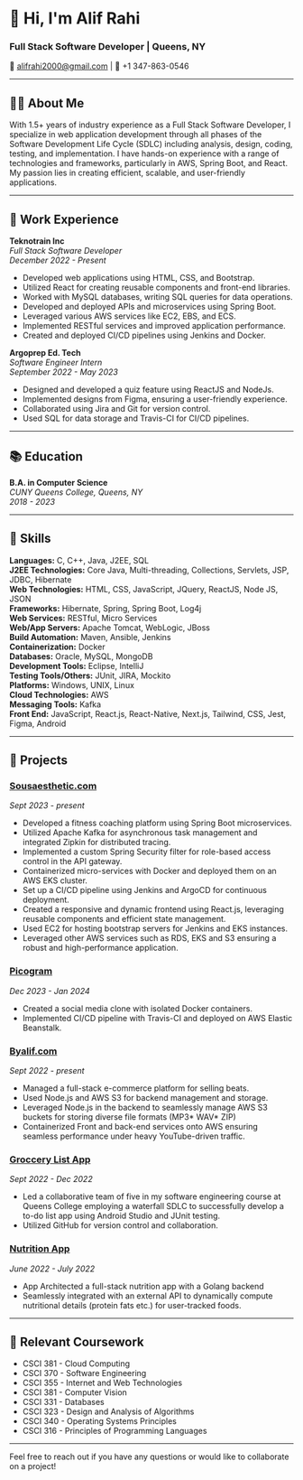 # 👋 Hi, I'm Alif Rahi

### Full Stack Software Developer | Queens, NY

📧 alifrahi2000@gmail.com | 📱 +1 347-863-0546

---

## 🧑‍💻 About Me

With 1.5+ years of industry experience as a Full Stack Software Developer, I specialize in web application development through all phases of the Software Development Life Cycle (SDLC) including analysis, design, coding, testing, and implementation. I have hands-on experience with a range of technologies and frameworks, particularly in AWS, Spring Boot, and React. My passion lies in creating efficient, scalable, and user-friendly applications.

---

## 💼 Work Experience

**Teknotrain Inc**  
_Full Stack Software Developer_  
_December 2022 - Present_

- Developed web applications using HTML, CSS, and Bootstrap.
- Utilized React for creating reusable components and front-end libraries.
- Worked with MySQL databases, writing SQL queries for data operations.
- Developed and deployed APIs and microservices using Spring Boot.
- Leveraged various AWS services like EC2, EBS, and ECS.
- Implemented RESTful services and improved application performance.
- Created and deployed CI/CD pipelines using Jenkins and Docker.

**Argoprep Ed. Tech**  
_Software Engineer Intern_  
_September 2022 - May 2023_

- Designed and developed a quiz feature using ReactJS and NodeJs.
- Implemented designs from Figma, ensuring a user-friendly experience.
- Collaborated using Jira and Git for version control.
- Used SQL for data storage and Travis-CI for CI/CD pipelines.

---

## 📚 Education

**B.A. in Computer Science**  
_CUNY Queens College, Queens, NY_  
_2018 - 2023_

---

## 🔧 Skills

**Languages:** C, C++, Java, J2EE, SQL  
**J2EE Technologies:** Core Java, Multi-threading, Collections, Servlets, JSP, JDBC, Hibernate  
**Web Technologies:** HTML, CSS, JavaScript, JQuery, ReactJS, Node JS, JSON  
**Frameworks:** Hibernate, Spring, Spring Boot, Log4j  
**Web Services:** RESTful, Micro Services  
**Web/App Servers:** Apache Tomcat, WebLogic, JBoss  
**Build Automation:** Maven, Ansible, Jenkins  
**Containerization:** Docker  
**Databases:** Oracle, MySQL, MongoDB  
**Development Tools:** Eclipse, IntelliJ  
**Testing Tools/Others:** JUnit, JIRA, Mockito  
**Platforms:** Windows, UNIX, Linux  
**Cloud Technologies:** AWS  
**Messaging Tools:** Kafka  
**Front End:** JavaScript, React.js, React-Native, Next.js, Tailwind, CSS, Jest, Figma, Android

---

## 🚀 Projects

### **[Sousaesthetic.com](https://main.d354g4xaeaemb9.amplifyapp.com)**

_Sept 2023 - present_

- Developed a fitness coaching platform using Spring Boot microservices.
- Utilized Apache Kafka for asynchronous task management and integrated Zipkin for distributed tracing.
- Implemented a custom Spring Security filter for role-based access control in the API gateway.
- Containerized micro-services with Docker and deployed them on an AWS EKS cluster.
- Set up a CI/CD pipeline using Jenkins and ArgoCD for continuous deployment.
- Created a responsive and dynamic frontend using React.js, leveraging reusable components and efficient state management.
- Used EC2 for hosting bootstrap servers for Jenkins and EKS instances.
- Leveraged other AWS services such as RDS, EKS and S3 ensuring a robust and high-performance application.

### **[Picogram](http://dock-multi-env.eba-whinqjhn.us-east-2.elasticbeanstalk.com)**

_Dec 2023 - Jan 2024_

- Created a social media clone with isolated Docker containers.
- Implemented CI/CD pipeline with Travis-CI and deployed on AWS Elastic Beanstalk.

### **[Byalif.com](https://youtube.com/byalif)**

_Sept 2022 - present_

- Managed a full-stack e-commerce platform for selling beats.
- Used Node.js and AWS S3 for backend management and storage.
- Leveraged Node.js in the backend to seamlessly manage AWS S3 buckets for storing diverse file formats (MP3* WAV* ZIP)
- Containerized Front and back-end services onto AWS ensuring seamless performance under heavy YouTube-driven traffic.

### **[Groccery List App](https://github.com/byalif/370Fall22Sec34Team1/tree/main/GroupProject)**

_Sept 2022 - Dec 2022_

- Led a collaborative team of five in my software engineering course at Queens College employing a waterfall SDLC to successfully develop a to-do list app using Android Studio and JUnit testing.
- Utilized GitHub for version control and collaboration.

### **[Nutrition App](https://github.com/byalif/370Fall22Sec34Team1/tree/main/GroupProject)**

_June 2022 - July 2022_

- App Architected a full-stack nutrition app with a Golang backend
- Seamlessly integrated with an external API to dynamically compute nutritional details (protein fats etc.) for user-tracked foods.

---

## 📘 Relevant Coursework

- CSCI 381 - Cloud Computing
- CSCI 370 - Software Engineering
- CSCI 355 - Internet and Web Technologies
- CSCI 381 - Computer Vision
- CSCI 331 - Databases
- CSCI 323 - Design and Analysis of Algorithms
- CSCI 340 - Operating Systems Principles
- CSCI 316 - Principles of Programming Languages

---

Feel free to reach out if you have any questions or would like to collaborate on a project!
